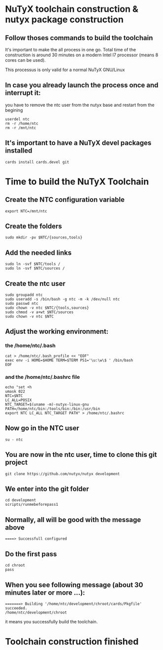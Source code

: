 NuTyX toolchain construction & nutyx package construction
======

## Follow thoses commands to build the toolchain

It's important to make the all process in one go. Total time of the 
construction is around 30 minutes on a modern Intel I7 processor (means
8 cores can be used).

This processus is only valid for a normal NuTyX GNU/Linux

## In case you already launch the process once and interrupt it:

you have to remove the ntc user from the nutyx base and restart from the
begining

```
userdel ntc
rm -r /home/ntc
rm -r /mnt/ntc
```


## It's important to have a NuTyX devel packages installed

```
cards install cards.devel git
```


# Time to build the NuTyX Toolchain
## Create the NTC configuration variable
```
export NTC=/mnt/ntc
```

## Create the folders
```
sudo mkdir -pv $NTC/{sources,tools}
```

## Add the needed links
```
sudo ln -svf $NTC/tools /
sudo ln -svf $NTC/sources /
```

## Create the ntc user
```
sudo groupadd ntc
sudo useradd -s /bin/bash -g ntc -m -k /dev/null ntc
sudo passwd ntc
sudo chown -v ntc $NTC/{tools,sources}
sudo chmod -v a+wt $NTC/sources
sudo chown -v ntc $NTC
```

## Adjust the working environment:
### the /home/ntc/.bash

```
cat > /home/ntc/.bash_profile << "EOF"
exec env -i HOME=$HOME TERM=$TERM PS1='\u:\w\$ ' /bin/bash
EOF
```
### and the /home/ntc/.bashrc file

```
echo "set +h
umask 022
NTC=$NTC
LC_ALL=POSIX
NTC_TARGET=$(uname -m)-nutyx-linux-gnu
PATH=/home/ntc/bin:/tools/bin:/bin:/usr/bin
export NTC LC_ALL NTC_TARGET PATH" > /home/ntc/.bashrc
```

## Now go in the NTC user

```
su - ntc
```

## You are now in the ntc user, time to clone this git project
```
git clone https://github.com/nutyx/nutyx development
```

## We enter into the git folder
```
cd development
scripts/runmebeforepass1
```

## Normally, all will be good with the message above
```
====> Successfull configured
```


## Do the first pass
```
cd chroot
pass
```

## When you see following message (about 30 minutes later or more ...):
```
=======> Building '/home/ntc/development/chroot/cards/Pkgfile' succeeded.
/home/ntc/development/chroot
```
it means you successfully build the toolchain.

# Toolchain construction finished

